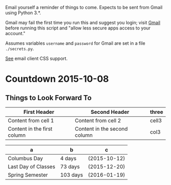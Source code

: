 Email yourself a reminder of things to come. Expects to be sent from
Gmail using Python 3.*.

Gmail may fail the first time you run this and suggest you login;
visit [Gmail](https://support.google.com/mail/answer/78754)
before running this script and "allow less secure apps access to
your account."

Assumes variables `username` and `password` for Gmail are set in a
file `./secrets.py`.

[See](https://www.campaignmonitor.com/css/) email client CSS support.

# Countdown 2015-10-08

## Things to Look Forward To

First Header | Second Header|three
------------ | -------------|--
Content from cell 1 | Content from cell 2|cell3
Content in the first column | Content in the second column|col3

a|b|c
----|---|--
 Columbus Day | 4 days | (2015-10-12)
 Last Day of Classes | 73 days | (2015-12-20)
 Spring Semester|103 days | (2016-01-19)

